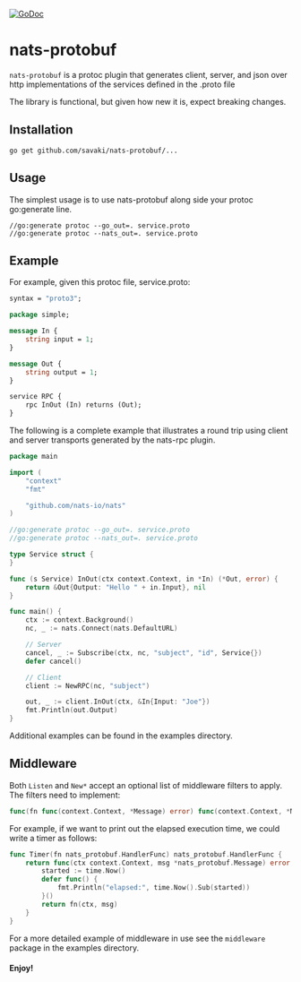 [![GoDoc](https://godoc.org/github.com/savaki/nats-protobuf?status.svg)](https://godoc.org/github.com/savaki/nats-protobuf)

# nats-protobuf

```nats-protobuf``` is a protoc plugin that generates client, server, and json over 
http implementations of the services defined in the .proto file

The library is functional, but given how new it is, expect breaking changes.

## Installation

```
go get github.com/savaki/nats-protobuf/...
```

## Usage
 
The simplest usage is to use nats-protobuf along side your protoc go:generate line.
  
```text
//go:generate protoc --go_out=. service.proto
//go:generate protoc --nats_out=. service.proto
```

## Example

For example, given this protoc file, service.proto:

```proto
syntax = "proto3";

package simple;

message In {
    string input = 1;
}

message Out {
    string output = 1;
}

service RPC {
    rpc InOut (In) returns (Out);
}
```

The following is a complete example that illustrates a round trip using client and server transports
generated by the nats-rpc plugin.

```go
package main

import (
	"context"
	"fmt"

	"github.com/nats-io/nats"
)

//go:generate protoc --go_out=. service.proto
//go:generate protoc --nats_out=. service.proto

type Service struct {
}

func (s Service) InOut(ctx context.Context, in *In) (*Out, error) {
	return &Out{Output: "Hello " + in.Input}, nil
}

func main() {
	ctx := context.Background()
	nc, _ := nats.Connect(nats.DefaultURL)

	// Server
	cancel, _ := Subscribe(ctx, nc, "subject", "id", Service{})
	defer cancel()

	// Client
	client := NewRPC(nc, "subject")

	out, _ := client.InOut(ctx, &In{Input: "Joe"})
	fmt.Println(out.Output)
}
```

Additional examples can be found in the examples directory.

## Middleware

Both ```Listen``` and ```New*``` accept an optional list of middleware
filters to apply.  The filters need to implement:

```go
func(fn func(context.Context, *Message) error) func(context.Context, *Message) error
```

For example, if we want to print out the elapsed execution time, we could write a timer as follows: 

```go
func Timer(fn nats_protobuf.HandlerFunc) nats_protobuf.HandlerFunc {
	return func(ctx context.Context, msg *nats_protobuf.Message) error {
		started := time.Now()
		defer func() {
			fmt.Println("elapsed:", time.Now().Sub(started))
		}()
		return fn(ctx, msg)
	}
}
```

For a more detailed example of middleware in use see the ```middleware``` package in the examples directory.

####  Enjoy!
